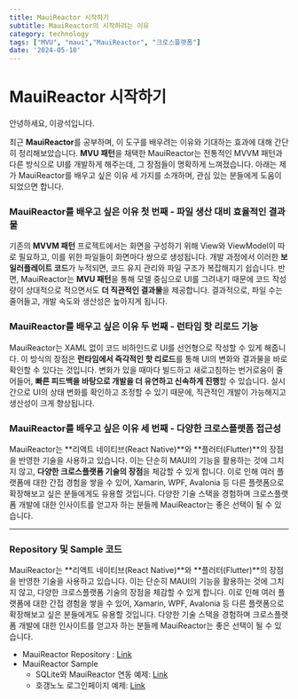 ```yaml
---
title: MauiReactor 시작하기
subtitle: MauiReactor의 시작하려는 이유
category: technology
tags: ["MVU", "maui","MauiReactor", "크로스플랫폼"]
date: '2024-05-10'
---
```

# MauiReactor 시작하기

안녕하세요, 이광석입니다.

최근 **MauiReactor**를 공부하며, 이 도구를 배우려는 이유와 기대하는 효과에 대해 간단히 정리해보았습니다. **MVU 패턴**을 채택한 MauiReactor는 전통적인 MVVM 패턴과 다른 방식으로 UI를 개발하게 해주는데, 그 장점들이 명확하게 느껴졌습니다. 아래는 제가 MauiReactor를 배우고 싶은 이유 세 가지를 소개하며, 관심 있는 분들에게 도움이 되었으면 합니다.


### MauiReactor를 배우고 싶은 이유 첫 번째 - 파일 생산 대비 효율적인 결과물
기존의 **MVVM 패턴** 프로젝트에서는 화면을 구성하기 위해 View와 ViewModel이 따로 필요하고, 이를 위한 파일들이 화면마다 쌍으로 생성됩니다. 개발 과정에서 이러한 **보일러플레이트 코드**가 누적되면, 코드 유지 관리와 파일 구조가 복잡해지기 쉽습니다. 반면, MauiReactor는 **MVU 패턴**을 통해 모델 중심으로 UI를 그려내기 때문에 코드 작성량이 상대적으로 적으면서도 **더 직관적인 결과물**을 제공합니다. 결과적으로, 파일 수는 줄어들고, 개발 속도와 생산성은 높아지게 됩니다.
  

### MauiReactor를 배우고 싶은 이유 두 번째 - 런타임 핫 리로드 기능
MauiReactor는 XAML 없이 코드 비하인드로 UI를 선언형으로 작성할 수 있게 해줍니다. 이 방식의 장점은 **런타임에서 즉각적인 핫 리로드**를 통해 UI의 변화와 결과물을 바로 확인할 수 있다는 것입니다. 변화가 있을 때마다 빌드하고 새로고침하는 번거로움이 줄어들어, **빠른 피드백을 바탕으로 개발을 더 유연하고 신속하게 진행**할 수 있습니다. 실시간으로 UI의 상태 변화를 확인하고 조정할 수 있기 때문에, 직관적인 개발이 가능해지고 생산성이 크게 향상됩니다.

### MauiReactor를 배우고 싶은 이유 세 번째 - 다양한 크로스플랫폼 접근성
MauiReactor는 **리액트 네이티브(React Native)**와 **플러터(Flutter)**의 장점을 반영한 기술을 사용하고 있습니다. 이는 단순히 MAUI의 기능을 활용하는 것에 그치지 않고, **다양한 크로스플랫폼 기술의 장점**을 체감할 수 있게 합니다. 이로 인해 여러 플랫폼에 대한 간접 경험을 쌓을 수 있어, Xamarin, WPF, Avalonia 등 다른 플랫폼으로 확장해보고 싶은 분들에게도 유용할 것입니다. 다양한 기술 스택을 경험하며 크로스플랫폼 개발에 대한 인사이트를 얻고자 하는 분들께 MauiReactor는 좋은 선택이 될 수 있습니다.

---

### Repository 및 Sample 코드
MauiReactor는 **리액트 네이티브(React Native)**와 **플러터(Flutter)**의 장점을 반영한 기술을 사용하고 있습니다. 이는 단순히 MAUI의 기능을 활용하는 것에 그치지 않고, 다양한 크로스플랫폼 기술의 장점을 체감할 수 있게 합니다. 이로 인해 여러 플랫폼에 대한 간접 경험을 쌓을 수 있어, Xamarin, WPF, Avalonia 등 다른 플랫폼으로 확장해보고 싶은 분들에게도 유용할 것입니다. 다양한 기술 스택을 경험하며 크로스플랫폼 개발에 대한 인사이트를 얻고자 하는 분들께 MauiReactor는 좋은 선택이 될 수 있습니다.

- MauiReactor Repository : [Link](https://github.com/adospace/reactorui-maui)
- MauiReactor Sample 
  - SQLite와 MauiReactor 연동 예제: [Link](https://github.com/lukewire129/SqliteExample-ReactorMaui)
  - 호갱노노 로그인페이지 예제: [Link](https://github.com/lukewire129/HogangNoNo_Toy_ReactorMaui)

  
